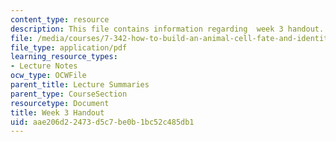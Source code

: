 ```yaml
---
content_type: resource
description: This file contains information regarding  week 3 handout.
file: /media/courses/7-342-how-to-build-an-animal-cell-fate-and-identity-in-development-and-disease-fall-2017/aae206d22473d5c7be0b1bc52c485db1_MIT7_342F17_Week_3_handout.pdf
file_type: application/pdf
learning_resource_types:
- Lecture Notes
ocw_type: OCWFile
parent_title: Lecture Summaries
parent_type: CourseSection
resourcetype: Document
title: Week 3 Handout
uid: aae206d2-2473-d5c7-be0b-1bc52c485db1
---
```

